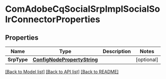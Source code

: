 # ComAdobeCqSocialSrpImplSocialSolrConnectorProperties

## Properties
Name | Type | Description | Notes
------------ | ------------- | ------------- | -------------
**SrpType** | [**ConfigNodePropertyString**](configNodePropertyString.md) |  | [optional] 

[[Back to Model list]](../README.md#documentation-for-models) [[Back to API list]](../README.md#documentation-for-api-endpoints) [[Back to README]](../README.md)


